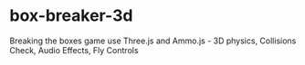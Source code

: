 # box-breaker-3d
Breaking the boxes game use Three.js and Ammo.js - 3D physics, Collisions Check, Audio Effects, Fly Controls
